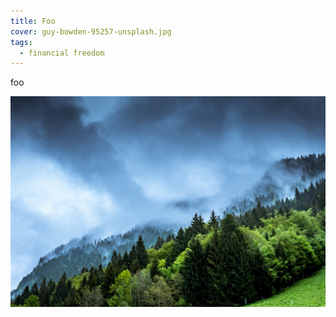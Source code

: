 ```yaml
---
title: Foo
cover: guy-bowden-95257-unsplash.jpg
tags:
  - financial freedom
---
```


foo

![alt text](guy-bowden-95257-unsplash.jpg 'Logo Title Text 1')
